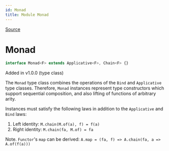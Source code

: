 ```yaml
---
id: Monad
title: Module Monad
---
```


[Source](https://github.com/gcanti/fp-ts/blob/master/src/Monad.ts)

# Monad

```ts
interface Monad<F> extends Applicative<F>, Chain<F> {}
```

Added in v1.0.0 (type class)

The `Monad` type class combines the operations of the `Bind` and
`Applicative` type classes. Therefore, `Monad` instances represent type
constructors which support sequential composition, and also lifting of
functions of arbitrary arity.

Instances must satisfy the following laws in addition to the `Applicative` and `Bind` laws:

1. Left identity: `M.chain(M.of(a), f) = f(a)`
2. Right identity: `M.chain(fa, M.of) = fa`

Note. `Functor`'s `map` can be derived: `A.map = (fa, f) => A.chain(fa, a => A.of(f(a)))`
